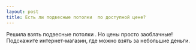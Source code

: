 ```yaml
---
layout: post 
title: Есть ли подвесные потолки  по доступной цене? 
--- 
```

Решила взять подвесные потолки . Но цены просто заоблачные! Подскажите интернет-магазин, где можно взять за небольшие деньги. 